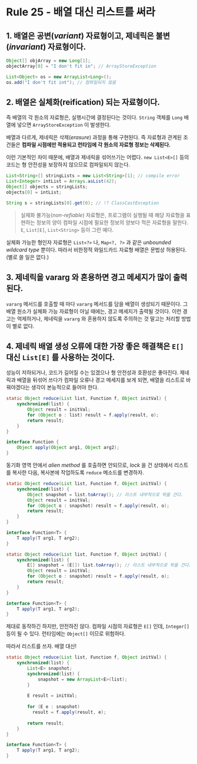 # Rule 25 - 배열 대신 리스트를 써라

## 1. 배열은 공변(*variant*) 자료형이고, 제네릭은 불변(*invariant*) 자료형이다. 

```java
Object[] objArray = new Long[1];
objectArray[0] = "I don't fit in"; // ArrayStoreException

List<Object> os = new ArrayList<Long>();
os.add("I don't fit int"); // 컴파일되지 않음
```

## 2. 배열은 실체화(reification) 되는 자료형이다.

즉 배열의 각 원소의 자료형은, 실행시간에 결정된다는 것이다. `String` 객체를 `Long` 배열에 넣으면 `ArrayStoreException` 이 발생한다. 

배열과 다르게, 제네릭은 삭제(*erasure*) 과정을 통해 구현된다. 즉 자료형과 관계된 조건들은 **컴파일 시점에만 적용되고 런타임에 각 원소의 자료형 정보는 삭제된다.**

이런 기본적인 차이 때문에, 배열과 제네릭을 섞어쓰기는 어렵다. `new List<E>[]` 등의 코드는 형 안전성을 보장하지 않으므로 컴파일되지 않는다. 

```java
List<String>[] stringLists = new List<String>[1]; // compile error
List<Integer> intList = Arrays.asList(42);
Object[] objects = stringLists;
objects[0] = intList;

String s = stringLists[0].get(0); // !? ClassCastException
```

> 실체화 불가능(*non-refiable*) 자료형은, 프로그램이 실행될 때 해당 자료형을 표현하는 정보의 양이 컴파일 시점에 필요한 정보의 양보다 적은 자료형을 말한다. `E`, `List[E]`, `List<String>` 등이 그런 예다.

실체화 가능한 형인자 자료형은 `List<?>` 나, `Map<?, ?>` 과 같은 *unbounded wildcard type* 뿐이다. 따라서 비한정적 와일드카드 자료형 배열은 문법상 허용된다. (별로 쓸 일은 없다.)

## 3. 제네릭을 vararg 와 혼용하면 경고 메세지가 많이 출력된다.

`vararg` 메서드를 호출할 때 마다 `vararg` 메서드를 담을 배열이 생성되기 때문이다. 그 배열 원소가 실체화 가능 자료형이 아닐 때에는, 경고 메세지가 출력될 것이다. 
이런 경고는 억제하거나, 제네릭을 `vararg` 와 혼용하지 않도록 주의하는 것 말고는 처리할 방법이 별로 없다.

## 4. 제네릭 배열 생성 오류에 대한 가장 좋은 해결책은 `E[]` 대신 `List[E]` 를 사용하는 것이다.

성능이 저하되거나, 코드가 길어질 수는 있겠으나 형 안전성과 호환성은 좋아진다. 제네릭과 배열을 뒤섞어 쓰다가 컴파일 오류나 경고 메세지를 보게 되면, 
배열을 리스트로 바꿔야겠다는 생각이 본능적으로 들어야 한다.
 
```java
static Object reduce(List list, Function f, Object initVal) {
    synchronized(list) {
        Object result = initVal;
        for (Object o : list) result = f.apply(result, o);
        return result;
    }
}

interface Function {
    Object apply(Object arg1, Object arg2);
}
```

동기화 영역 안에서 *alien method* 를 호출하면 안되므로, *lock* 을 건 상태에서 리스트를 복사한 다음, 복사본에 작업하도록 `reduce` 메소드를 변경하자.


```java
static Object reduce(List list, Function f, Object initVal) {
    synchronized(list) {
        Object snapshot = list.toArray(); // 리스트 내부적으로 락을 건다.
        Object result = initVal;
        for (Object o : snapshot) result = f.apply(result, o);
        return result;
    }
}

interface Function<T> {
    T apply(T arg1, T arg2);
}
```

```java
static Object reduce(List list, Function f, Object initVal) {
    synchronized(list) {
        E[] snapshot = (E[]) list.toArray(); // 리스트 내부적으로 락을 건다.
        Object result = initVal;
        for (Object o : snapshot) result = f.apply(result, o);
        return result;
    }
}

interface Function<T> {
    T apply(T arg1, T arg2);
}
```

제대로 동작하긴 하지만, 안전하진 않다. 컴파일 시점의 자료형은 `E[]` 인데, `Integer[]` 등이 될 수 있다. 런타임에는 `Object[]` 이므로 위험하다.

따라서 리스트를 쓰자. 배열 대신!


```java
static Object reduce(List list, Function f, Object initVal) {
    synchronized(list) {
        List<E> snapshot;
        synchronized(list) {
            snapshot = new ArrayList<E>(list); 
        }
        
        E result = initVal;
        
        for (E e : snapshot)
          result = f.apply(result, e);
        
        return result;
    }
}

interface Function<T> {
    T apply(T arg1, T arg2);
}
```


